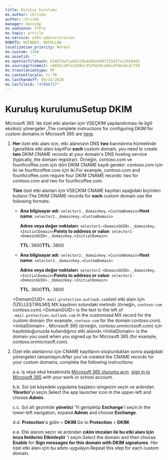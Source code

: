 ```yaml
---
title: Kuruluş kurulumu
ms.author: chrisda
author: chrisda
manager: dansimp
ms.audience: ITPro
ms.topic: article
ms.service: o365-administration
ROBOTS: NOINDEX, NOFOLLOW
localization_priority: Normal
ms.custom: 1388
ms.assetid: ''
ms.openlocfilehash: b34bfdafcab6229a4dd2e9d9f23103fa13556482
ms.sourcegitcommit: c6692ce0fa1358ec3529e59ca0ecdfdea4cdc759
ms.translationtype: MT
ms.contentlocale: tr-TR
ms.lasthandoff: 09/15/2020
ms.locfileid: "47808727"
---
```

# <a name="setup-dkim"></a><span data-ttu-id="b31d9-102">Kuruluş kurulumu</span><span class="sxs-lookup"><span data-stu-id="b31d9-102">Setup DKIM</span></span>

<span data-ttu-id="b31d9-103">Microsoft 365 'de özel etki alanları için VSEÇKIM yapılandırması ile ilgili eksiksiz yönergeler [.](https://docs.microsoft.com/microsoft-365/security/office-365-security/use-dkim-to-validate-outbound-email#steps-you-need-to-do-to-manually-set-up-dkim)</span><span class="sxs-lookup"><span data-stu-id="b31d9-103">The complete instructions for configuring DKIM for custom domains in Microsoft 365 are [here](https://docs.microsoft.com/microsoft-365/security/office-365-security/use-dkim-to-validate-outbound-email#steps-you-need-to-do-to-manually-set-up-dkim).</span></span>

1. <span data-ttu-id="b31d9-104">**Her** özel etki alanı için, etkı alanınızın DNS **two** barındırma hizmetinde (genellikle etki alanı kayıt</span><span class="sxs-lookup"><span data-stu-id="b31d9-104">For **each** custom domain, you need to create **two** DKIM CNAME records at your domain's DNS hosting service (typically, the domain registrar).</span></span> <span data-ttu-id="b31d9-105">Örneğin, contoso.com ve fourthcoffee.com için dört DKIM CNAME kaydı gerekir: contoso.com için iki ve fourthcoffee.com için iki.</span><span class="sxs-lookup"><span data-stu-id="b31d9-105">For example, contoso.com and fourthcoffee.com require four DKIM CNAME records: two for contoso.com and two for fourthcoffee.com.</span></span>

   <span data-ttu-id="b31d9-106">**Tüm** özel etki alanları için VSEÇKIM CNAME kayıtları aşağıdaki biçimleri kullanır:</span><span class="sxs-lookup"><span data-stu-id="b31d9-106">The DKIM CNAME records for **each** custom domain use the following formats:</span></span>

   - <span data-ttu-id="b31d9-107">**Ana bilgisayar adı**: `selector1._domainkey.<CustomDomain>`</span><span class="sxs-lookup"><span data-stu-id="b31d9-107">**Host name**: `selector1._domainkey.<CustomDomain>`</span></span>

     <span data-ttu-id="b31d9-108">**Adres veya değer noktaları**: `selector1-<DomainGUID>._domainkey.<InitialDomain>`</span><span class="sxs-lookup"><span data-stu-id="b31d9-108">**Points to address or value**: `selector1-<DomainGUID>._domainkey.<InitialDomain>`</span></span>

     <span data-ttu-id="b31d9-109">**TTL**: 3600</span><span class="sxs-lookup"><span data-stu-id="b31d9-109">**TTL**: 3600</span></span>

   - <span data-ttu-id="b31d9-110">**Ana bilgisayar adı**: `selector2._domainkey.<CustomDomain>`</span><span class="sxs-lookup"><span data-stu-id="b31d9-110">**Host name**: `selector2._domainkey.<CustomDomain>`</span></span>

     <span data-ttu-id="b31d9-111">**Adres veya değer noktaları**: `selector2-<DomainGUID>._domainkey.<InitialDomain>`</span><span class="sxs-lookup"><span data-stu-id="b31d9-111">**Points to address or value**: `selector2-<DomainGUID>._domainkey.<InitialDomain>`</span></span>

     <span data-ttu-id="b31d9-112">**TTL**: 3600</span><span class="sxs-lookup"><span data-stu-id="b31d9-112">**TTL**: 3600</span></span>

   <span data-ttu-id="b31d9-113">\<DomainGUID\>`.mail.protection.outlook.com`özel etki alanı için ÖZELLEŞTIRILMIŞ MX kaydının solundaki metindir (örneğin, `contoso-com` contoso.com).</span><span class="sxs-lookup"><span data-stu-id="b31d9-113">\<DomainGUID\> is the text to the left of `.mail.protection.outlook.com` in the customized MX record for the custom domain (for example, `contoso-com` for the domain contoso.com).</span></span> <span data-ttu-id="b31d9-114">\<InitialDomain\> , Microsoft 365 (örneğin, contoso.onmicrosoft.com) için kaydolduğunuzda kullandığınız etki alanıdır.</span><span class="sxs-lookup"><span data-stu-id="b31d9-114">\<InitialDomain\> is the domain you used when you signed up for Microsoft 365 (for example, contoso.onmicrosoft.com).</span></span>

2. <span data-ttu-id="b31d9-115">Özel etki alanlarınız için CNAME kayıtlarını oluşturduktan sonra aşağıdaki yönergeleri tamamlayın:</span><span class="sxs-lookup"><span data-stu-id="b31d9-115">After you've created the CNAME records for your custom domains, complete the following instructions:</span></span>

   <span data-ttu-id="b31d9-116">a.</span><span class="sxs-lookup"><span data-stu-id="b31d9-116">a.</span></span> <span data-ttu-id="b31d9-117">iş veya okul hesabınızla [Microsoft 365 oturumu açın](https://support.office.microsoft.com/article/e9eb7d51-5430-4929-91ab-6157c5a050b4) .</span><span class="sxs-lookup"><span data-stu-id="b31d9-117">[sign in to Microsoft 365](https://support.office.microsoft.com/article/e9eb7d51-5430-4929-91ab-6157c5a050b4) with your work or school account.</span></span>

   <span data-ttu-id="b31d9-118">b.</span><span class="sxs-lookup"><span data-stu-id="b31d9-118">b.</span></span> <span data-ttu-id="b31d9-119">Sol üst köşedeki uygulama başlatıcı simgesini seçin ve ardından **Yönetici**’yi seçin.</span><span class="sxs-lookup"><span data-stu-id="b31d9-119">Select the app launcher icon in the upper-left and choose **Admin**.</span></span>

   <span data-ttu-id="b31d9-120">c.</span><span class="sxs-lookup"><span data-stu-id="b31d9-120">c.</span></span> <span data-ttu-id="b31d9-121">Sol alt gezintide **yönetici** 'Yi genişletip **Exchange**'i seçin.</span><span class="sxs-lookup"><span data-stu-id="b31d9-121">In the lower-left navigation, expand **Admin** and choose **Exchange**.</span></span>

   <span data-ttu-id="b31d9-122">d.</span><span class="sxs-lookup"><span data-stu-id="b31d9-122">d.</span></span> <span data-ttu-id="b31d9-123">**Protection**'a gidin  >  **DKIM**.</span><span class="sxs-lookup"><span data-stu-id="b31d9-123">Go to **Protection** > **DKIM**.</span></span>

   <span data-ttu-id="b31d9-124">e.</span><span class="sxs-lookup"><span data-stu-id="b31d9-124">e.</span></span> <span data-ttu-id="b31d9-125">Etki alanını seçin ve ardından **cıkim imzaları ile bu etki alanı Için imza Iletilerini** **Etkinleştir** 'i seçin.</span><span class="sxs-lookup"><span data-stu-id="b31d9-125">Select the domain and then choose **Enable** for **Sign messages for this domain with DKIM signatures**.</span></span> <span data-ttu-id="b31d9-126">Her özel etki alanı için bu adımı uygulayın.</span><span class="sxs-lookup"><span data-stu-id="b31d9-126">Repeat this step for each custom domain.</span></span>
